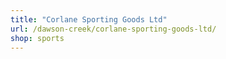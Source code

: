 ```yaml
---
title: "Corlane Sporting Goods Ltd"
url: /dawson-creek/corlane-sporting-goods-ltd/
shop: sports
---
```

